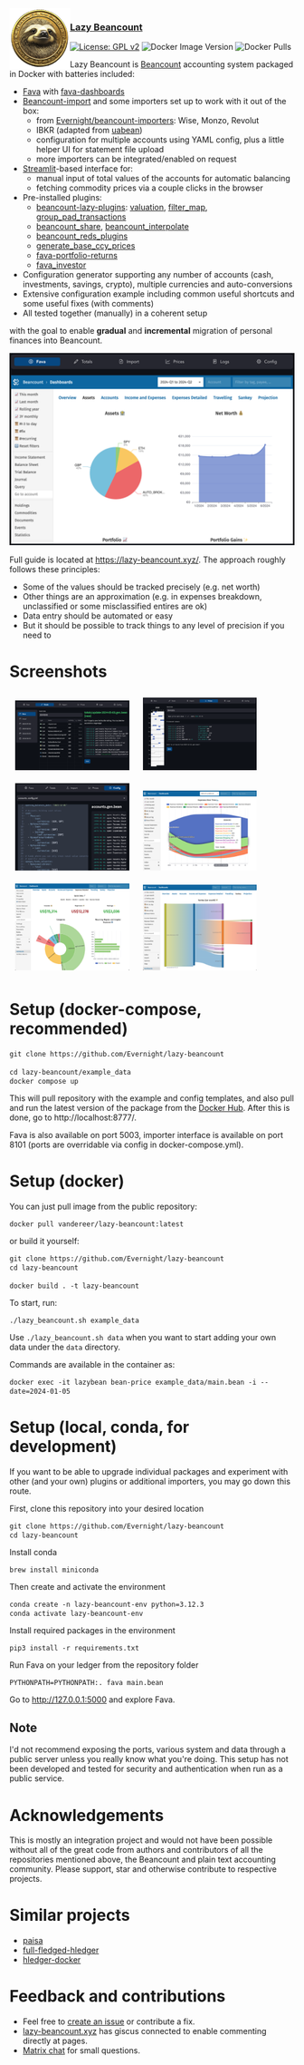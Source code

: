<img height="107" align="left" src="images/logo.png"> 

### [Lazy Beancount](https://lazy-beancount.xyz/)

[![License: GPL v2](https://img.shields.io/badge/License-GPL%20v2-blue.svg)](LICENSE)
![Docker Image Version](https://img.shields.io/docker/v/vandereer/lazy-beancount?color=goldenrod)
![Docker Pulls](https://img.shields.io/docker/pulls/vandereer/lazy-beancount?color=silver)


Lazy Beancount is [Beancount](https://github.com/beancount/beancount) accounting system packaged in Docker with batteries included:

- [Fava](https://github.com/beancount/fava) with [fava-dashboards](https://github.com/andreasgerstmayr/fava-dashboards)
- [Beancount-import](https://github.com/jbms/beancount-import) and some importers set up to work with it out of the box:
  - from [Evernight/beancount-importers](https://github.com/Evernight/beancount-importers): Wise, Monzo, Revolut
  - IBKR (adapted from [uabean](https://github.com/OSadovy/uabean/))
  - configuration for multiple accounts using YAML config, plus a little helper UI for statement file upload
  - more importers can be integrated/enabled on request
- [Streamlit](https://github.com/streamlit/streamlit)-based interface for:
  - manual input of total values of the accounts for automatic balancing
  - fetching commodity prices via a couple clicks in the browser
- Pre-installed plugins: 
  - [beancount-lazy-plugins](https://github.com/Evernight/beancount-lazy-plugins): [valuation](https://github.com/Evernight/beancount-lazy-plugins?tab=readme-ov-file#valuation), [filter_map](https://github.com/Evernight/beancount-lazy-plugins?tab=readme-ov-file#filter_map), [group_pad_transactions](https://github.com/Evernight/beancount-lazy-plugins?tab=readme-ov-file#group_pad_transactions)
  - [beancount_share](https://github.com/Akuukis/beancount_share), [beancount_interpolate](https://github.com/Akuukis/beancount_interpolate)
  - [beancount_reds_plugins](https://github.com/redstreet/beancount_reds_plugins/)
  - [generate_base_ccy_prices](https://github.com/tarioch/beancounttools/blob/master/src/tariochbctools/plugins/generate_base_ccy_prices.py)
  - [fava-portfolio-returns](https://github.com/andreasgerstmayr/fava-portfolio-returns)
  - [fava_investor](https://github.com/redstreet/fava_investor)
- Configuration generator supporting any number of accounts (cash, investments, savings, crypto), multiple currencies and auto-conversions
- Extensive configuration example including common useful shortcuts and some useful fixes (with comments)
- All tested together (manually) in a coherent setup

with the goal to enable **gradual** and **incremental** migration of personal finances into Beancount.

![lazy-beancount](images/demo_dashboard.png)

Full guide is located at https://lazy-beancount.xyz/. The approach roughly follows these principles:
- Some of the values should be tracked precisely (e.g. net worth)
- Other things are an approximation (e.g. in expenses breakdown, unclassified or some misclassified entires are ok)
- Data entry should be automated or easy
- But it should be possible to track things to any level of precision if you need to

# Screenshots
<p>
<img src="images/totals_example.png" width="40%" hspace="10" vspace="10"/>
<img src="images/prices_page.png" width="40%" hspace="10" vspace="10" />
<img src="images/config_accounts.png" width="40%" hspace="10" vspace="10" />
<img src="images/demo_expenses.png" width="40%" hspace="10" vspace="10" />
<img src="images/expenses_detailed.png" width="40%" hspace="10" vspace="10" />
<img src="images/dashboards_sankey.png" width="40%" hspace="10" vspace="10" />
</p>

# Setup (docker-compose, recommended)

    git clone https://github.com/Evernight/lazy-beancount

    cd lazy-beancount/example_data
    docker compose up

This will pull repository with the example and config templates, and also pull and run the latest version of the package from the [Docker Hub](https://hub.docker.com/r/vandereer/lazy-beancount/tags).
After this is done, go to http://localhost:8777/.

Fava is also available on port 5003, importer interface is available on port 8101 (ports are overridable via config in docker-compose.yml).

# Setup (docker)

You can just pull image from the public repository:

    docker pull vandereer/lazy-beancount:latest

or build it yourself:

    git clone https://github.com/Evernight/lazy-beancount
    cd lazy-beancount

    docker build . -t lazy-beancount

To start, run:

    ./lazy_beancount.sh example_data

Use ```./lazy_beancount.sh data``` when you want to start adding your own data under the ```data``` directory.

Commands are available in the container as: 

    docker exec -it lazybean bean-price example_data/main.bean -i --date=2024-01-05

# Setup (local, conda, for development)

If you want to be able to upgrade individual packages and experiment with other (and your own) plugins or additional importers, you may go down this route.

First, clone this repository into your desired location

    git clone https://github.com/Evernight/lazy-beancount
    cd lazy-beancount

Install conda

    brew install miniconda

Then create and activate the environment

    conda create -n lazy-beancount-env python=3.12.3
    conda activate lazy-beancount-env

Install required packages in the environment

    pip3 install -r requirements.txt

Run Fava on your ledger from the repository folder

    PYTHONPATH=PYTHONPATH:. fava main.bean

Go to http://127.0.0.1:5000 and explore Fava.

## Note
I'd not recommend exposing the ports, various system and data through a public server unless you really know what you're doing. This setup has not been developed and tested for security and authentication when run as a public service.

# Acknowledgements
This is mostly an integration project and would not have been possible without all of the great code from authors and contributors of all the repositories mentioned above, the Beancount and plain text accounting community. Please support, star and otherwise contribute to respective projects.

# Similar projects
* [paisa](https://paisa.fyi/)
* [full-fledged-hledger](https://github.com/adept/full-fledged-hledger)
* [hledger-docker](https://github.com/adept/hledger-docker)

# Feedback and contributions
* Feel free to [create an issue](https://github.com/Evernight/lazy-beancount/issues) or contribute a fix.
* [lazy-beancount.xyz](https://lazy-beancount.xyz/) has giscus connected to enable commenting directly at pages.
* [Matrix chat](https://matrix.to/#/#lazy-beancount:matrix.org) for small questions.
